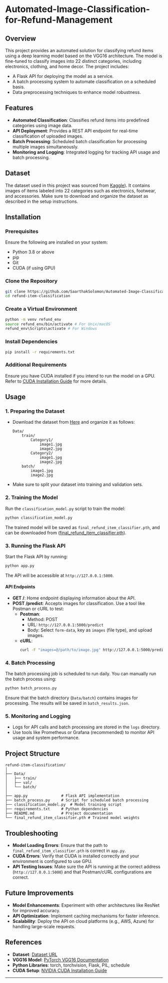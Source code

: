 # Automated-Image-Classification-for-Refund-Management


## Overview
This project provides an automated solution for classifying refund items using a deep learning model based on the VGG16 architecture. The model is fine-tuned to classify images into 22 distinct categories, including electronics, clothing, and home decor. The project includes:
- A Flask API for deploying the model as a service.
- A batch processing system to automate classification on a scheduled basis.
- Data preprocessing techniques to enhance model robustness.

## Features
- **Automated Classification**: Classifies refund items into predefined categories using image data.
- **API Deployment**: Provides a REST API endpoint for real-time classification of uploaded images.
- **Batch Processing**: Scheduled batch classification for processing multiple images simultaneously.
- **Monitoring and Logging**: Integrated logging for tracking API usage and batch processing.

## Dataset
The dataset used in this project was sourced from [Kaggle](https://drive.google.com/file/d/1FTuwvVvNgbzHKEFY2EcVxK_D160J4GoC/view?usp=sharing)). It contains images of items labeled into 22 categories such as electronics, footwear, and accessories. Make sure to download and organize the dataset as described in the setup instructions.

## Installation
### Prerequisites
Ensure the following are installed on your system:
- Python 3.8 or above
- pip
- Git
- CUDA (if using GPU)

### Clone the Repository
```bash
git clone https://github.com/SaarthakSolomon/Automated-Image-Classification-for-Refund-Management.git
cd refund-item-classification
```

### Create a Virtual Environment
```bash
python -m venv refund_env
source refund_env/bin/activate # For Unix/macOS
refund_env\Scripts\activate # For Windows
```

### Install Dependencies
```bash
pip install -r requirements.txt
```

### Additional Requirements
Ensure you have CUDA installed if you intend to run the model on a GPU. Refer to [CUDA Installation Guide](https://developer.nvidia.com/cuda-downloads) for more details.

## Usage
### 1. Preparing the Dataset
- Download the dataset from [Here](https://drive.google.com/file/d/1FTuwvVvNgbzHKEFY2EcVxK_D160J4GoC/view?usp=sharing) and organize it as follows:
  ```
  Data/
      train/
          Category1/
              image1.jpg
              image2.jpg
          Category2/
              image1.jpg
              image2.jpg
      batch/
          image1.jpg
          image2.jpg
  ```
- Make sure to split your dataset into training and validation sets.

### 2. Training the Model
Run the `classification_model.py` script to train the model:
```bash
python classification_model.py
```
The trained model will be saved as `final_refund_item_classifier.pth`, and can be downloaded from ([final_refund_item_classifier.pth](https://drive.google.com/file/d/1FTuwvVvNgbzHKEFY2EcVxK_D160J4GoC/view?usp=sharing)).

### 3. Running the Flask API
Start the Flask API by running:
```bash
python app.py
```
The API will be accessible at `http://127.0.0.1:5000`.

#### API Endpoints
- **GET /**: Home endpoint displaying information about the API.
- **POST /predict**: Accepts images for classification. Use a tool like Postman or cURL to test:
    - **Postman**:
        - Method: POST
        - URL: `http://127.0.0.1:5000/predict`
        - Body: Select `form-data`, key as `images` (file type), and upload images.
    - **cURL**:
        ```bash
        curl -F "images=@/path/to/image.jpg" http://127.0.0.1:5000/predict
        ```

### 4. Batch Processing
The batch processing job is scheduled to run daily. You can manually run the batch process using:
```bash
python batch_process.py
```
Ensure that the batch directory (`Data/batch`) contains images for processing. The results will be saved in `batch_results.json`.

### 5. Monitoring and Logging
- Logs for API calls and batch processing are stored in the `logs` directory.
- Use tools like Prometheus or Grafana (recommended) to monitor API usage and system performance.

## Project Structure
```
refund-item-classification/
│
├── Data/
│   ├── train/
│   ├── val/
│   └── batch/
│
├── app.py               # Flask API implementation
├── batch_process.py     # Script for scheduled batch processing
├── classification_model.py  # Model training script
├── requirements.txt     # Python dependencies
├── README.md            # Project documentation
└── final_refund_item_classifier.pth # Trained model weights
```

## Troubleshooting
- **Model Loading Errors**: Ensure that the path to `final_refund_item_classifier.pth` is correct in `app.py`.
- **CUDA Errors**: Verify that CUDA is installed correctly and your environment is configured to use GPU.
- **API Testing Issues**: Make sure the API is running at the correct address (`http://127.0.0.1:5000`) and that Postman/cURL configurations are correct.

## Future Improvements
- **Model Enhancements**: Experiment with other architectures like ResNet for improved accuracy.
- **API Optimization**: Implement caching mechanisms for faster inference.
- **Scalability**: Deploy the API on cloud platforms (e.g., AWS, Azure) for handling large-scale requests.

## References
- **Dataset**: [Dataset URL](https://drive.google.com/file/d/1FTuwvVvNgbzHKEFY2EcVxK_D160J4GoC/view?usp=sharing)
- **VGG16 Model**: [PyTorch VGG16 Documentation](https://pytorch.org/vision/stable/models.html)
- **Python Libraries**: torch, torchvision, Flask, PIL, schedule
- **CUDA Setup**: [NVIDIA CUDA Installation Guide](https://developer.nvidia.com/cuda-downloads)

---
